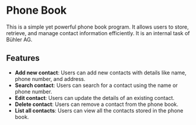 # Phone Book

This is a simple yet powerful phone book program. It allows users to store, retrieve, and manage contact information efficiently. It is an internal task of Bühler AG.

## Features

- **Add new contact**: Users can add new contacts with details like name, phone number, and address.
- **Search contact**: Users can search for a contact using the name or phone number.
- **Edit contact**: Users can update the details of an existing contact.
- **Delete contact**: Users can remove a contact from the phone book.
- **List all contacts**: Users can view all the contacts stored in the phone book.
